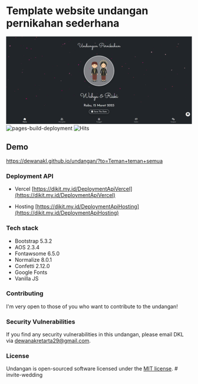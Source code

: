 # Template website undangan pernikahan sederhana

![Thumbnail](/assets/images/banner.png)
![pages-build-deployment](https://github.com/dewanakl/undangan/actions/workflows/pages/pages-build-deployment/badge.svg?branch=main)
![Hits](https://badge.dikit.my.id/undangan?label=hits&color=brightgreen)

## Demo

<https://dewanakl.github.io/undangan/?to=Teman+teman+semua>

### Deployment API

- Vercel
[https://dikit.my.id/DeploymentApiVercel](https://dikit.my.id/DeploymentApiVercel)

- Hosting
[https://dikit.my.id/DeploymentApiHosting](https://dikit.my.id/DeploymentApiHosting)

### Tech stack

- Bootstrap 5.3.2
- AOS 2.3.4
- Fontawsome 6.5.0
- Normalize 8.0.1
- Confetti 2.12.0
- Google Fonts
- Vanilla JS

### Contributing

I'm very open to those of you who want to contribute to the undangan!

### Security Vulnerabilities

If you find any security vulnerabilities in this undangan, please email DKL via [dewanakretarta29@gmail.com](mailto:dewanakretarta29@gmail.com).

### License

Undangan is open-sourced software licensed under the [MIT license](https://opensource.org/licenses/MIT).
#   i n v i t e - w e d d i n g 
 
 